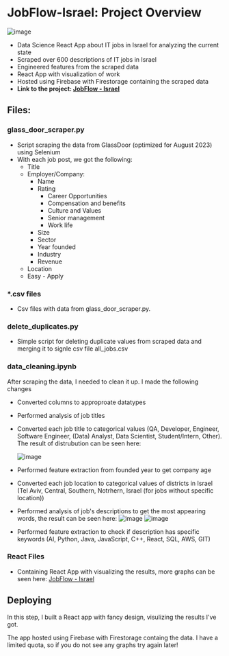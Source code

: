 # **JobFlow-Israel: Project Overview**
![image](https://github.com/Qehbr/JobFlow-Israel/assets/49615282/c5e1d961-2e3e-4ec1-8026-099c30ed6b8f)

* Data Science React App about IT jobs in Israel for analyzing the current state
* Scraped over 600 descriptions of IT jobs in Israel
* Engineered features from the scraped data
* React App with visualization of work
* Hosted using Firebase with Firestorage containing the scraped data
* **Link to the project: [JobFlow - Israel](https://jobflow-israel.web.app)**
## Files:
  ### glass_door_scraper.py
* Script scraping the data from GlassDoor (optimized for August 2023) using Selenium
* With each job post, we got the following:
  * Title
  * Employer/Company:
    * Name
    * Rating
      * Career Opportunities
      * Compensation and benefits
      * Culture and Values
      * Senior management
      * Work life
    * Size
    * Sector
    * Year founded
    * Industry
    * Revenue
  * Location
  * Easy - Apply
### *.csv files
  * Csv files with data from glass_door_scraper.py.
### delete_duplicates.py
* Simple script for deleting duplicate values from scraped data and merging it to signle csv file all_jobs.csv
### data_cleaning.ipynb
After scraping the data, I needed to clean it up. I made the following changes
* Converted columns to approproate datatypes
* Performed analysis of job titles
* Converted each job title to categorical values (QA, Developer, Engineer, Software Engineer, (Data) Analyst, Data Scientist, Student/Intern, Other). The result of distrubution can be seen here:
  
  ![image](https://github.com/Qehbr/JobFlow-Israel/assets/49615282/56fb997e-0c91-4e03-9e5f-7754031f251e)
* Performed feature extraction from founded year to get company age
* Converted each job location to categorical values of districts in Israel (Tel Aviv, Central, Southern, Notrhern, Israel (for jobs without specific location))
* Performed analysis of job's descriptions to get the most appearing words, the result can be seen here:
  ![image](https://github.com/Qehbr/JobFlow-Israel/assets/49615282/6f0fe379-4e42-4415-ad88-62c76d1f5743)
  ![image](https://github.com/Qehbr/JobFlow-Israel/assets/49615282/5aa5262a-c654-45a3-8c28-e04ddc4ed2e7)
* Performed feature extraction to check if description has specific keywords (AI, Python, Java, JavaScript, C++, React, SQL, AWS, GIT)

### React Files 
* Containing React App with visualizing the results, more graphs can be seen here: [JobFlow - Israel](https://jobflow-israel.web.app)
## Deploying
In this step, I built a React app with fancy design, visulizing the results I've got. 

The app hosted using Firebase with Firestorage containg the data. I have a limited quota, so if you do not see any graphs try again later!





